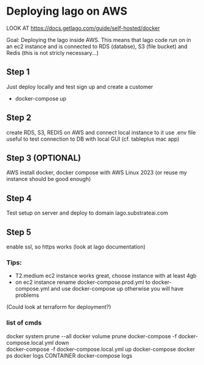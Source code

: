 # Deploying lago on AWS

LOOK AT 
https://docs.getlago.com/guide/self-hosted/docker

Goal: 
Deploying the lago inside AWS. This means that lago code run on in an ec2 instance and is connected to RDS (databse), S3 (file bucket) and Redis (this is not stricly necessary...)

## Step 1
Just deploy locally and test sign up and create a customer
- docker-compose up

## Step 2
create RDS, S3, REDIS on AWS and connect local instance to it
use .env file 
useful to test connection to DB with local GUI (cf. tableplus mac app)

## Step 3 (OPTIONAL)
AWS install docker, docker compose with AWS Linux 2023
(or reuse my instance should be good enough)

## Step 4
Test setup on server and deploy to domain lago.substrateai.com

## Step 5
enable ssl, so https works 
(look at lago documentation)


### Tips:
- T2.medium ec2 instance works great, choose instance with at least 4gb
- on ec2 instance rename docker-compose.prod.yml to docker-compose.yml
and use docker-compose up otherwise you will have problems

(Could look at terraform for deployment?)


### list of cmds
docker system prune --all 
docker volume prune
docker-compose -f docker-compose.local.yml down   
docker-compose -f docker-compose.local.yml up
docker-compose
docker ps
docker logs CONTAINER
docker-compose logs

